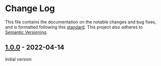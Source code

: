 # Change Log

This file contains the documentation on the notable changes and bug fixes, and
is formatted following this [standard](https://keepachangelog.com/en/1.0.0/).
This project also adheres to [Semantic Versioning](https://semver.org/).

## [1.0.0] - 2022-04-14

Initial version

[1.0.0]: https://github.com/softrizon/nodejs-pubsub/releases/tag/v1.0.0

